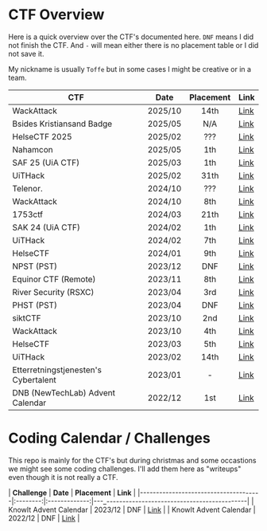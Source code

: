 # CTF Overview

Here is a quick overview over the CTF's documented here. `DNF` means I did not finish the CTF. And `-` will mean either there is no placement table or I did not save it.

My nickname is usually `Toffe` but in some cases I might be creative or in a team.

| **CTF**                              | **Date** | **Placement** | **Link**                                 |
|--------------------------------------|:--------:|:-------------:|------------------------------------------|
| WackAttack                           | 2025/10  |     14th      | [Link](./bsides-krs-badge-2025)          |
| Bsides Kristiansand Badge            | 2025/05  |     N/A       | [Link](./bsides-krs-badge-2025)          |
| HelseCTF 2025                        | 2025/02  |     ???       | [Link](./helsectf-2025)                  |
| Nahamcon                             | 2025/05  |     1th       | [Link](./nahamcon-25)                    |
| SAF 25 (UiA CTF)                     | 2025/03  |     1th       | [Link](./safctf-2025)                    |
| UiTHack                              | 2025/02  |     31th      | [Link](./uithack-2025)                   |
| Telenor.                             | 2024/10  |     ???       | [Link](./telenor-2024)                   |
| WackAttack                           | 2024/10  |     8th       | [Link](./wackattack-2024)                |
| 1753ctf                              | 2024/03  |     21th      | [Link](./1753ctf-2024)                   |
| SAK 24 (UiA CTF)                     | 2024/02  |     1th       | [Link](./sakctf-2024)                    |
| UiTHack                              | 2024/02  |     7th       | [Link](./uithack-2024)                   |
| HelseCTF                             | 2024/01  |     9th       | [Link](./helsectf-2024)                  |
| NPST (PST)                           | 2023/12  |     DNF       | [Link](./npst-2023)                      |
| Equinor CTF (Remote)                 | 2023/11  |     8th       | [Link](./equinor-2023)                   |
| River Security (RSXC)                | 2023/04  |     3rd       | [Link](./rsxc-2023)                      |
| PHST (PST)                           | 2023/04  |     DNF       | [Link](./phst-2023)                      |
| siktCTF                              | 2023/10  |     2nd       | [Link](./sikt-2023)                      |
| WackAttack                           | 2023/10  |     4th       | [Link](./wackattack-2023)                |
| HelseCTF                             | 2023/03  |     5th       | [Link](./helsectf-2023)                  |
| UiTHack                              | 2023/02  |     14th      | [Link](./uithack-2023)                   |
| Etterretningstjenesten's Cybertalent | 2023/01  |      -        | [Link](./cybertalent-2023)               |
| DNB (NewTechLab) Advent Calendar     | 2022/12  |     1st       | [Link](./dnb-advent-2022)                |


# Coding Calendar / Challenges

This repo is mainly for the CTF's but during christmas and some occastions we might see some coding challenges. I'll add them here as "writeups" even though it is not really a CTF.

| **Challenge**                        | **Date** | **Placement** | **Link**                                       |
|--------------------------------------|:--------:|:-------------:|---_--------------------------------------------|
| KnowIt Advent Calendar               | 2023/12  |     DNF       | [Link](./coding-calendars/knowit%20-%202023/)  |
| KnowIt Advent Calendar               | 2022/12  |     DNF       | [Link](./coding-calendars/knowit%20-%202022/|) |

